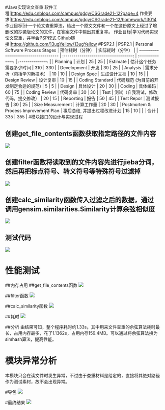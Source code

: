 #Java实现论文查重
软件工程|https://edu.cnblogs.com/campus/gdgy/CSGrade21-12?page=4
作业要求|https://edu.cnblogs.com/campus/gdgy/CSGrade21-12/homework/13014
作业目标|计一个论文查重算法，给出一个原文文件和一个在这份原文上经过了增删改的抄袭版论文的文件，在答案文件中输出其重复率。
作业目标|学习代码实现论文查重，并学会PSP模式
Github链接|https://github.com/13ugYellow/13ugYellow
#PSP2.1
| PSP2.1                                |   Personal Software Process Stages    | 预估耗时（分钟） | 实际耗时（分钟） |
| ------------------------------------- | :-----------------------------------: | :--------------: | :--------------: |
| Planning                              |                 计划                  |        25        |        25        |
| Estimate                              |       估计这个任务需要多少时间        |        310        |        330       |
| Development                           |                 开发                  |        30        |        25        |
| Analysis                              |      需求分析（包括学习新技术）       |        10        |        10        |
| Design Spec                           |             生成设计文档              |        10         |        15        |
| Design Review                         |               设计复审                |        10        |        15        |
| Coding Standard                       | 代码规范 (为目前的开发制定合适的规范) |        5        |        5        |
| Design                                |               具体设计                |        20        |        30        |
| Coding                                |               具体编码                |        60        |        75        |
| Coding Review                         |               代码复审                |        30        |        30        |
| Test                                  | 测试（自我测试，修改代码，提交修改）  |        20        |        15        |
| Reporting                             |                 报告                  |        50        |        45       |
| Test Repor                            |               测试报告                |        30        |        25        |
| Size Measurement                      |              计算工作量               |        20        |        30        |
| Postmortem & Process Improvement Plan |     事后总结, 并提出过程改进计划      |        15        |        10        |
| 
                                      |                 合计                  |       335        |     355          |
#模块接口的设计与实现过程
## 创建get_file_contents函数获取指定路径的文件内容
![](https://img2023.cnblogs.com/blog/3273975/202309/3273975-20230916231238446-1793755264.png)


## 创建filter函数将读取到的文件内容先进行jieba分词，然后再把标点符号、转义符号等特殊符号过滤掉
![](https://img2023.cnblogs.com/blog/3273975/202309/3273975-20230916231407132-1817145243.png)


## 创建calc_similarity函数传入过滤之后的数据，通过调用gensim.similarities.Similarity计算余弦相似度
![](https://img2023.cnblogs.com/blog/3273975/202309/3273975-20230916231510577-2089323915.png)


## 测试代码
![](https://img2023.cnblogs.com/blog/3273975/202309/3273975-20230916231553670-2106921765.png)


# 性能测试
##内存占用
##get_file_contents函数
![](https://img2023.cnblogs.com/blog/3273975/202309/3273975-20230916234258855-2085862474.png)


##filter函数
![](https://img2023.cnblogs.com/blog/3273975/202309/3273975-20230916234548676-259778850.png)


##calc_similarity函数
![](https://img2023.cnblogs.com/blog/3273975/202309/3273975-20230916234733803-1252893475.png)

##耗时
![](https://img2023.cnblogs.com/blog/3273975/202309/3273975-20230917000558079-362452446.png)

##分析
由结果可知，整个程序耗时约1.33s，其中用来文件查重的余弦算法耗时最长，占用内存最多，花了1.1362s，占用内存159.4MB。可以通过将余弦算法换为simhash算法，提高性能。

# 模块异常分析
本模块只会在读文件时发生异常，不过由于查重材料是给定的，直接将其绝对路径作为测试素材，故不会出现异常。

#导包
![](https://img2023.cnblogs.com/blog/3273975/202309/3273975-20230917003404069-217439796.png)

#最终结果
![](https://img2023.cnblogs.com/blog/3273975/202309/3273975-20230917003038914-692733662.png)
